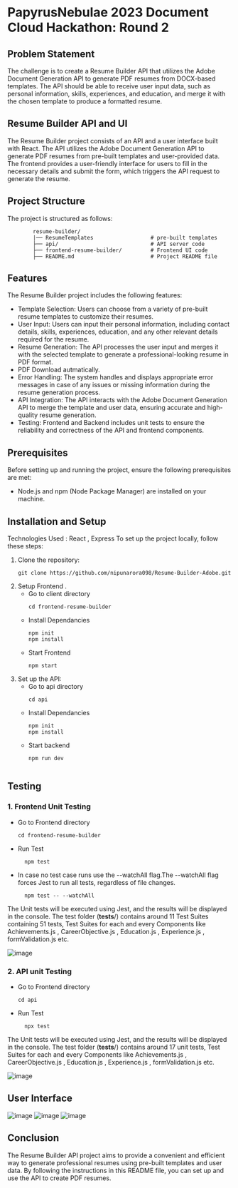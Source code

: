 # PapyrusNebulae 2023 Document Cloud Hackathon: Round 2
## Problem Statement
The challenge is to create a Resume Builder API that utilizes the Adobe Document Generation API to generate PDF resumes from DOCX-based templates. The API should be able to receive user input data, such as personal information, skills, experiences, and education, and merge it with the chosen template to produce a formatted resume.
## Resume Builder API and UI
The Resume Builder project consists of an API and a user interface built with React. The API utilizes the Adobe Document Generation API to generate PDF resumes from pre-built templates and user-provided data. The frontend provides a user-friendly interface for users to fill in the necessary details and submit the form, which triggers the API request to generate the resume.
## Project Structure
  The project is structured as follows:
  ```shell
          resume-builder/
          |── ResumeTemplates                  # pre-built templates
          ├── api/                             # API server code
          ├── frontend-resume-builder/         # Frontend UI code
          ├── README.md                        # Project README file
  ```

## Features
The Resume Builder project includes the following features:
- Template Selection: Users can choose from a variety of pre-built resume templates to customize their resumes.
- User Input: Users can input their personal information, including contact details, skills, experiences, education, and any other relevant details required for the resume.
- Resume Generation: The API processes the user input and merges it with the selected template to generate a professional-looking resume in PDF format.
- PDF Download autmatically.
- Error Handling: The system handles and displays appropriate error messages in case of any issues or missing information during the resume generation process.
- API Integration: The API interacts with the Adobe Document Generation API to merge the template and user data, ensuring accurate and high-quality resume generation.
- Testing: Frontend and Backend includes unit tests to ensure the reliability and correctness of the API and frontend components.


## Prerequisites
Before setting up and running the project, ensure the following prerequisites are met:
- Node.js and npm (Node Package Manager) are installed on your machine.
  
## Installation and Setup
Technologies Used : React , Express 
To set up the project locally, follow these steps:

1. Clone the repository:
    ```shell
   git clone https://github.com/nipunarora098/Resume-Builder-Adobe.git
	
2. Setup Frontend .
   - Go to client directory
		```shell
		cd frontend-resume-builder
   - Install Dependancies
		```shell
	 	npm init
		npm install
   - Start Frontend
	 	```shell
	 	npm start
2. Set up the API:
   - Go to api directory
		```shell
	 	cd api
   -  Install Dependancies
		```shell
	 	npm init
	 	npm install
   - Start backend
		```shell
	 	npm run dev


 ## Testing 
 ### 1. Frontend Unit Testing
- Go to Frontend directory
     ```shell
 	cd frontend-resume-builder
- Run Test
  ```shell
 	npm test
- In case no test case runs use the --watchAll flag.The --watchAll flag forces Jest to run all tests, regardless of file changes.
  ```shell
 	npm test -- --watchAll
The Unit tests will be executed using Jest, and the results will be displayed in the console. The test folder (__tests__/) contains around 11 Test Suites containing 51 tests, Test Suites for each and every Components like Achievements.js , CareerObjective.js , Education.js , Experience.js , formValidation.js etc.


![image](https://github.com/nipunarora098/Resume-Builder-Adobe/assets/74128691/492e3023-e001-4083-842a-b3d0938d5973)


### 2. API unit Testing
- Go to Frontend directory
     ```shell
 	cd api
- Run Test
  ```shell
 	npx test

The Unit tests will be executed using Jest, and the results will be displayed in the console. The test folder (__tests__/) contains around 17 
unit tests, Test Suites for each and every Components like Achievements.js , CareerObjective.js , Education.js , Experience.js , formValidation.js etc.

![image](https://github.com/nipunarora098/Resume-Builder-Adobe/assets/74128691/b28c804f-3e92-4d1d-ab2b-aa7e6e711da9)



## User Interface
![image](https://github.com/nipunarora098/Resume-Builder-Adobe/assets/74128691/cc1fab6a-f70e-4238-8a36-fb7e652307bd)
![image](https://github.com/nipunarora098/Resume-Builder-Adobe/assets/74128691/2fd205d7-8bcd-41c6-90ca-549b216c930d)
![image](https://github.com/nipunarora098/Resume-Builder-Adobe/assets/74128691/d30d46b1-7c68-484a-8bbb-301c7e595609)



## Conclusion
The Resume Builder API project aims to provide a convenient and efficient way to generate professional resumes using pre-built templates and user data. By following the instructions in this README file, you can set up and use the API to create PDF resumes. 
